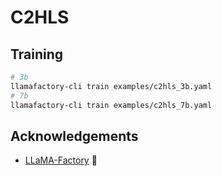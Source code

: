 # C2HLS

## Training

```bash
# 3b
llamafactory-cli train examples/c2hls_3b.yaml
# 7b
llamafactory-cli train examples/c2hls_7b.yaml
```



## Acknowledgements
- [LLaMA-Factory](https://github.com/hiyouga/LLaMA-Factory) 🔗
